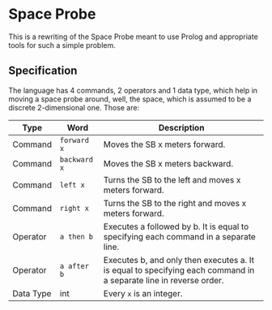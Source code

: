 # Space Probe

This is a rewriting of the Space Probe meant to use Prolog and appropriate tools for such a simple problem.

## Specification

The language has 4 commands, 2 operators and 1 data type, which help in moving a space probe around, well, the space, which is assumed to be a discrete 2-dimensional one. Those are:

|Type|Word|Description|
|-|-|-|
|Command|`forward x`|Moves the SB x meters forward.|
|Command|`backward x`|Moves the SB x meters backward.|
|Command|`left x`|Turns the SB to the left and moves x meters forward.|
|Command|`right x`|Turns the SB to the right and moves x meters forward.|
|Operator|`a then b`|Executes a followed by b. It is equal to specifying each command in a separate line.|
|Operator|`a after b`|Executes b, and only then executes a. It is equal to specifying each command in a separate line in reverse order.|
|Data Type|int|Every `x` is an integer.